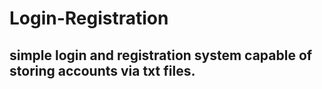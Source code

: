 # Login-Registration
## simple login and registration system capable of storing accounts via txt files.

